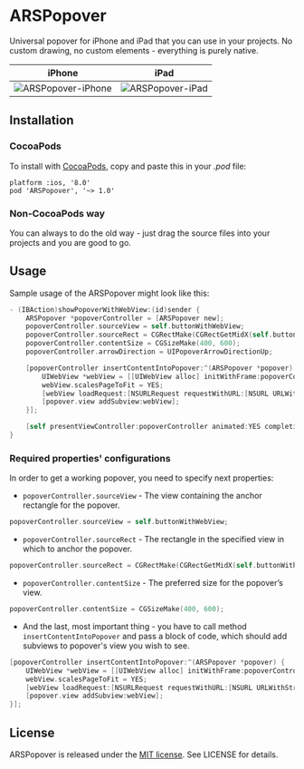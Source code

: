 # ARSPopover
Universal popover for iPhone and iPad that you can use in your projects. No custom drawing, no custom elements - everything is purely native.

|           iPhone             |           iPad           |
| ---------------------------- | ------------------------ |
| ![ARSPopover-iPhone][iPhone] | ![ARSPopover-iPad][iPad] |

[iPhone]: http://git.arsenkin.com/ARSPopover-iPhone.gif
[iPad]: http://git.arsenkin.com/ARSPopover-iPad.gif

## Installation

### CocoaPods
To install with [CocoaPods](http://cocoapods.org/), copy and paste this in your *.pod* file:

    platform :ios, '8.0'
    pod 'ARSPopover', '~> 1.0'

### Non-CocoaPods way
You can always to do the old way - just drag the source files into your projects and you are good to go.

## Usage
Sample usage of the ARSPopover might look like this:

``` objective-c
- (IBAction)showPopoverWithWebView:(id)sender {
    ARSPopover *popoverController = [ARSPopover new];
    popoverController.sourceView = self.buttonWithWebView;
    popoverController.sourceRect = CGRectMake(CGRectGetMidX(self.buttonWithWebView.bounds), CGRectGetMaxY(self.buttonWithWebView.bounds), 0, 0);
    popoverController.contentSize = CGSizeMake(400, 600);
    popoverController.arrowDirection = UIPopoverArrowDirectionUp;

    [popoverController insertContentIntoPopover:^(ARSPopover *popover) {
        UIWebView *webView = [[UIWebView alloc] initWithFrame:popoverController.view.frame];
        webView.scalesPageToFit = YES;
        [webView loadRequest:[NSURLRequest requestWithURL:[NSURL URLWithString:@"http://google.com"]]];
        [popover.view addSubview:webView];
    }];

    [self presentViewController:popoverController animated:YES completion:nil];
}
```
### Required properties' configurations

In order to get a working popover, you need to specify next properties:

* `popoverController.sourceView` - The view containing the anchor rectangle for the popover.

``` objective-c
popoverController.sourceView = self.buttonWithWebView;
```

* `popoverController.sourceRect` - The rectangle in the specified view in which to anchor the popover.

``` objective-c
popoverController.sourceRect = CGRectMake(CGRectGetMidX(self.buttonWithWebView.bounds), CGRectGetMaxY(self.buttonWithWebView.bounds), 0, 0);
```

* `popoverController.contentSize` - The preferred size for the popover’s view.

``` objective-c
popoverController.contentSize = CGSizeMake(400, 600);
```

* And the last, most important thing - you have to call method `insertContentIntoPopover` and pass a block of code, which should add subviews to popover's view you wish to see.

``` objective-c
[popoverController insertContentIntoPopover:^(ARSPopover *popover) {
    UIWebView *webView = [[UIWebView alloc] initWithFrame:popoverController.view.frame];
    webView.scalesPageToFit = YES;
    [webView loadRequest:[NSURLRequest requestWithURL:[NSURL URLWithString:@"http://google.com"]]];
    [popover.view addSubview:webView];
}];
```

## License
ARSPopover is released under the [MIT license](http://opensource.org/licenses/MIT). See LICENSE for details.
